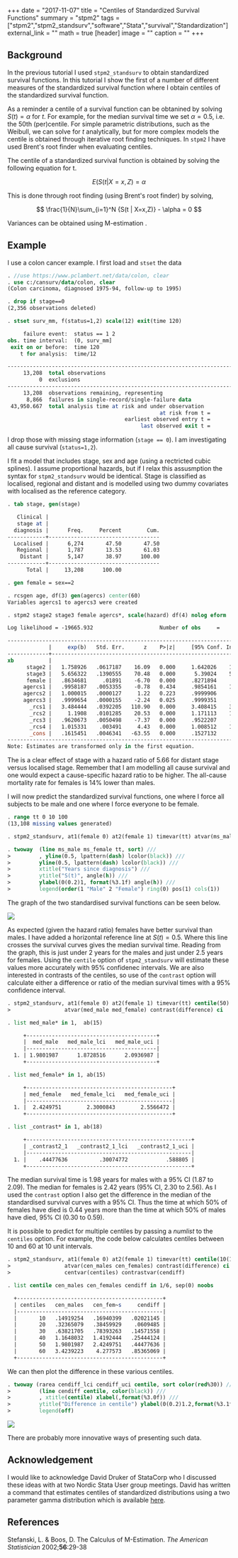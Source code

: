 +++
date = "2017-11-07"
title = "Centiles of Standardized Survival Functions"
summary = "stpm2"
tags = ["stpm2","stpm2_standsurv","software","Stata","survival","Standardization"]
external_link = "" 
math = true
[header]
image = ""
caption = ""
+++

## Background

In the previous tutorial I used `stpm2_standsurv` to obtain standardized survival functions. In this tutorial I show the first of a 
number of different measures of the standardized survival function where I obtain centiles of the standardized survival function.

As a reminder a centile of a survival function can be obtanined by solving $S(t) = \alpha$ for $t$. For example, for the median survival time we set $\alpha = 0.5$, i.e. the 50th (per)centile. For simple parametric distributions, such as the Weibull, we can solve for $t$ analytically, but for more complex models the centile is obtained through iterative root finding techniques. In `stpm2` I have used Brent's root finder when evaluating centiles. 

The centile of a standardized survival function is obtained by solving the following equation for t. 

$$
E\left(S(t | X=x,Z\right) = \alpha
$$

This is done through root finding (using Brent's root finder) by solving,

$$
\frac{1}{N}\sum_{i=1}^N {S(t | X=x,Z)} - \alpha = 0
$$

Variances can be obtained using M-estimation .

## Example

I use a colon cancer example. I first load and `stset` the data

```stata
. //use https://www.pclambert.net/data/colon, clear
. use c:/cansurv/data/colon, clear
(Colon carcinoma, diagnosed 1975-94, follow-up to 1995)

. drop if stage==0
(2,356 observations deleted)

. stset surv_mm, f(status=1,2) scale(12) exit(time 120)

     failure event:  status == 1 2
obs. time interval:  (0, surv_mm]
 exit on or before:  time 120
    t for analysis:  time/12

------------------------------------------------------------------------------
     13,208  total observations
          0  exclusions
------------------------------------------------------------------------------
     13,208  observations remaining, representing
      8,866  failures in single-record/single-failure data
 43,950.667  total analysis time at risk and under observation
                                                at risk from t =         0
                                     earliest observed entry t =         0
                                          last observed exit t =        10

```

I drop those with missing stage information (`stage == 0`). I am investigating all cause survival (`status=1,2`).

I fit a model that includes stage, sex and age (using a rectricted cubic splines). I assume proportional hazards, but if I relax this assusmption the syntax for `stpm2_standsurv` would be identical. Stage is classified as localised, regional and distant and is modelled using two dummy covariates with localised as the reference category.


```stata
. tab stage, gen(stage)

   Clinical |
   stage at |
  diagnosis |      Freq.     Percent        Cum.
------------+-----------------------------------
  Localised |      6,274       47.50       47.50
   Regional |      1,787       13.53       61.03
    Distant |      5,147       38.97      100.00
------------+-----------------------------------
      Total |     13,208      100.00

. gen female = sex==2

. rcsgen age, df(3) gen(agercs) center(60)
Variables agercs1 to agercs3 were created

. stpm2 stage2 stage3 female agercs*, scale(hazard) df(4) nolog eform

Log likelihood = -19665.932                     Number of obs     =     13,208

------------------------------------------------------------------------------
             |     exp(b)   Std. Err.      z    P>|z|     [95% Conf. Interval]
-------------+----------------------------------------------------------------
xb           |
      stage2 |   1.758926   .0617187    16.09   0.000     1.642026    1.884149
      stage3 |   5.656322   .1390555    70.48   0.000      5.39024    5.935539
      female |   .8634681     .01891    -6.70   0.000     .8271894     .901338
     agercs1 |   .9958187   .0053355    -0.78   0.434     .9854161    1.006331
     agercs2 |   1.000015   .0000127     1.22   0.223     .9999906     1.00004
     agercs3 |   .9999654   .0000155    -2.24   0.025     .9999351    .9999957
       _rcs1 |   3.484444   .0392205   110.90   0.000     3.408415    3.562169
       _rcs2 |     1.1908   .0101285    20.53   0.000     1.171113    1.210817
       _rcs3 |   .9620673   .0050498    -7.37   0.000     .9522207    .9720158
       _rcs4 |   1.015331    .003491     4.43   0.000     1.008512    1.022197
       _cons |   .1615451   .0046341   -63.55   0.000     .1527132    .1708879
------------------------------------------------------------------------------
Note: Estimates are transformed only in the first equation.

```

The is a clear effect of stage with a hazard ratio of 5.66 for distant stage versus localised stage. Remember that I am modelling all cause survival and one would expect a cause-specific hazard ratio to be higher. The all-cause mortality rate for females is 14% lower than males.

I will now predict the standardized survival functions, one where I force all subjects to be male and one where I force everyone to be female.

```stata
. range tt 0 10 100
(13,108 missing values generated)

. stpm2_standsurv, at1(female 0) at2(female 1) timevar(tt) atvar(ms_male ms_female) ci

. twoway  (line ms_male ms_female tt, sort) ///
>         , yline(0.5, lpattern(dash) lcolor(black)) ///
>         yline(0.5, lpattern(dash) lcolor(black)) ///
>         xtitle("Years since diagnosis") ///
>         ytitle("S(t)", angle(h)) ///
>         ylabel(0(0.2)1, format(%3.1f) angle(h)) ///
>         legend(order(1 "Male" 2 "Female") ring(0) pos(1) cols(1))

```

The graph of the two standardised survival functions can be seen below.


![](/statasvg/stpm2_standsurv_survival_centile1.svg)

As expected (given the hazard ratio) females have better survival than males. I have added a horizontal reference line at $S(t)=0.5$. Where this line crosses the survival curves gives the median survival time. Reading from the graph, this is just under 2 years for the males and just under 2.5 years for females. Using the `centile` option of `stpm2_standsurv` will estimate these values more accurately with 95% confidenec intervals. We are also interested in contrasts of the centiles, so use of the `contrast` option will calculate either a difference or ratio of the median survival times with a 95% confidence interval.

```stata
. stpm2_standsurv, at1(female 0) at2(female 1) timevar(tt) centile(50) ///
>                 atvar(med_male med_female) contrast(difference) ci

. list med_male* in 1,  ab(15)    

     +-----------------------------------------+
     |  med_male   med_male_lci   med_male_uci |
     |-----------------------------------------|
  1. | 1.9801987      1.8728516      2.0936987 |
     +-----------------------------------------+

. list med_female* in 1, ab(15)   

     +----------------------------------------------+
     | med_female   med_female_lci   med_female_uci |
     |----------------------------------------------|
  1. |  2.4249751        2.3000843        2.5566472 |
     +----------------------------------------------+

. list _contrast* in 1, ab(18)

     +----------------------------------------------------+
     | _contrast2_1   _contrast2_1_lci   _contrast2_1_uci |
     |----------------------------------------------------|
  1. |    .44477636          .30074772            .588805 |
     +----------------------------------------------------+

```

The median survival time is 1.98 years for males with a 95% CI (1.87 to 2.09). The median for females is 2.42 years (95% CI, 2.30 to 2.56). As I used the `contrast` option I also get the difference in the median of the standardised survival curves with a 95% CI. Thus the time at which 50% of females have died is 0.44 years more than the time at which 50% of males have died, 95% CI (0.30 to 0.59).

It is possible to predict for multiple centiles by passing a *numlist* to the `centiles` option. For example, the code below calculates centiles between 10 and 60 at 10 unit intervals.

```stata
. stpm2_standsurv, at1(female 0) at2(female 1) timevar(tt) centile(10(10)60) ///
>                 atvar(cen_males cen_females) contrast(difference) ci ///
>                 centvar(centiles) contrastvar(cendiff)

. list centile cen_males cen_females cendiff in 1/6, sep(0) noobs

  +----------------------------------------------+
  | centiles   cen_males   cen_fem~s     cendiff |
  |----------------------------------------------|
  |       10   .14919254   .16940399   .02021145 |
  |       20   .32365079   .38459929    .0609485 |
  |       30   .63821705   .78393263   .14571558 |
  |       40   1.1648032   1.4192444   .25444124 |
  |       50   1.9801987   2.4249751   .44477636 |
  |       60   3.4239223    4.277573   .85365069 |
  +----------------------------------------------+

```

We can then plot the difference in these various centiles.

```stata
. twoway (rarea cendiff_lci cendiff_uci centile, sort color(red%30)) ///
>         (line cendiff centile, color(black)) ///
>         , xtitle(centile) xlabel(,format(%3.0f)) ///
>         ytitle("Difference in centile") ylabel(0(0.2)1.2,format(%3.1f) angle(h)) ///
>         legend(off)

```


![](/statasvg/stpm2_standsurv_survival_centile_range.svg)

There are probably more innovative ways of presenting such data.

## Acknowledgement

I would like to acknowledge David Druker of StataCorp who I discussed these ideas with at two Nordic Stata User group meetings. David has written a command that estimates centiles of standardized distributions using a two parameter gamma distribution which is available [here](https://www.researchgate.net/publication/263218606_Quantile_treatment_effect_estimation_from_censored_data_by_regression_adjustment).


## References

Stefanski, L. & Boos, D. The Calculus of M-Estimation. *The American Statistician* 2002;**56**:29-38
